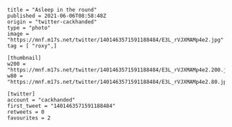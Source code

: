 ```
title = "Asleep in the round"
published = 2021-06-06T08:58:48Z
origin = "twitter-cackhanded"
type = "photo"
image = "https://mnf.m17s.net/twitter/1401463571591188484/E3L_rVJXMAMp4e2.jpg"
tag = [ "roxy",]

[thumbnail]
w200 = "https://mnf.m17s.net/twitter/1401463571591188484/E3L_rVJXMAMp4e2.200.jpg"
w80 = "https://mnf.m17s.net/twitter/1401463571591188484/E3L_rVJXMAMp4e2.80.jpg"

[twitter]
account = "cackhanded"
first_tweet = "1401463571591188484"
retweets = 0
favourites = 2
```

<p class='image'><img src='https://mnf.m17s.net/twitter/1401463571591188484/E3L_rVJXMAMp4e2.jpg' alt=''></p>

